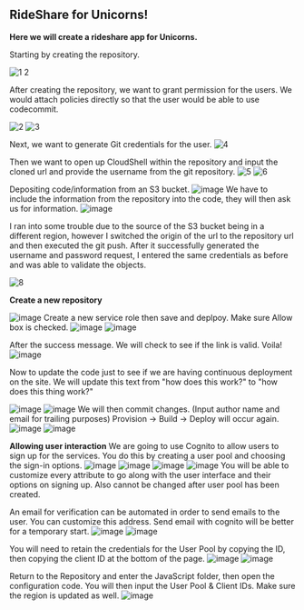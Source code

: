 ## RideShare for Unicorns!

**Here we will create a rideshare app for Unicorns.**

Starting by creating the repository.

![1 2](https://github.com/Nateil503/Nateil503.github.io/assets/114696114/c98f5468-d578-4505-8a25-744ab1a0dabb)

After creating the repository, we want to grant permission for the users. We would attach policies directly so that the user would be able to use codecommit. 

![2](https://github.com/Nateil503/Nateil503.github.io/assets/114696114/647b7b19-30d5-4037-bb9b-c2b8fca5439b)
![3](https://github.com/Nateil503/Nateil503.github.io/assets/114696114/02fe19ec-e1c2-46f6-965e-9685cc1cab03)

Next, we want to generate Git credentials for the user. 
![4](https://github.com/Nateil503/Nateil503.github.io/assets/114696114/5b881453-7db9-4ca7-b661-5fdadb38fda8)

Then we want to open up CloudShell within the repository and input the cloned url and provide the username from the git repository. 
![5](https://github.com/Nateil503/Nateil503.github.io/assets/114696114/fceb807b-96ab-449f-aecf-828bba4cdacf)
![6](https://github.com/Nateil503/Nateil503.github.io/assets/114696114/9f3afb50-7c22-4fcb-a987-9ef8707deb4c)

Depositing code/information from an S3 bucket. 
![image](https://github.com/Nateil503/Nateil503.github.io/assets/114696114/83084ca5-32ca-416d-9664-3f3f4cbde597)
We have to include the information from the repository into the code, they will then ask us for information.
![image](https://github.com/Nateil503/Nateil503.github.io/assets/114696114/2af7a7a3-a7bd-44ab-ae6d-0ec31fa883cb)

I ran into some trouble due to the source of the S3 bucket being in a different region, however I switched the origin of the url to the repository url and then executed the git push. After it successfully generated the username and password request, I entered the same credentials as before and was able to validate the objects. 


![8](https://github.com/Nateil503/Nateil503.github.io/assets/114696114/f4db4860-5f99-46de-a217-aa613192b947)

**Create a new repository** 

![image](https://github.com/Nateil503/Nateil503.github.io/assets/114696114/7d1ee3ee-d18e-4564-b0b0-dcdc0f9cef74)
Create a new service role then save and deplpoy. Make sure Allow box is checked.
![image](https://github.com/Nateil503/Nateil503.github.io/assets/114696114/479ae02c-2c11-4018-b8b8-52d65ea44d29)
![image](https://github.com/Nateil503/Nateil503.github.io/assets/114696114/b870e02f-0acc-44a6-84cb-07953b84290a)

After the success message. We will check to see if the link is valid. Voila!
![image](https://github.com/Nateil503/Nateil503.github.io/assets/114696114/1ceb6b28-b4a9-43bc-bafd-ac6a329a145d)

Now to update the code just to see if we are having continuous deployment on the site. We will update this text from "how does this work?" to "how does this thing work?"

![image](https://github.com/Nateil503/Nateil503.github.io/assets/114696114/60240beb-3a51-49da-a3e4-4e5a92e83a6d)
![image](https://github.com/Nateil503/Nateil503.github.io/assets/114696114/7d0992d2-be22-4360-98eb-b6b5d24b41a4)
We will then commit changes. (Input author name and email for trailing purposes) Provision -> Build -> Deploy will occur again. 
![image](https://github.com/Nateil503/Nateil503.github.io/assets/114696114/ed3e556c-ebc6-4974-9459-c34c697a290b)
![image](https://github.com/Nateil503/Nateil503.github.io/assets/114696114/c9c654b5-eee7-49b0-b794-8b09ba6b63ef)

**Allowing user interaction**
We are going to use Cognito to allow users to sign up for the services. You do this by creating a user pool and choosing the sign-in options. 
![image](https://github.com/Nateil503/Nateil503.github.io/assets/114696114/6c66f638-c810-4e1a-a5b3-05ff8bc86610)
![image](https://github.com/Nateil503/Nateil503.github.io/assets/114696114/d8f37c4d-9ac9-4c15-940a-8f776c87c1ef)
![image](https://github.com/Nateil503/Nateil503.github.io/assets/114696114/48f55636-f14f-4c5d-8bb5-84b2bac05e7b)
![image](https://github.com/Nateil503/Nateil503.github.io/assets/114696114/560f35b3-7bcb-4627-8b71-c4295cba8e6d)
You will be able to customize every attribute to go along with the user interface and their options on signing up. Also cannot be changed after user pool has been created.

An email for verification can be automated in order to send emails to the user. You can customize this address. Send email with cognito will be better for a temporary start.
![image](https://github.com/Nateil503/Nateil503.github.io/assets/114696114/d419a2ae-4bc8-4fbc-bbba-53a4c2dd575c)
![image](https://github.com/Nateil503/Nateil503.github.io/assets/114696114/aae81297-5810-4f3c-815b-9370e0611018)

You will need to retain the credentials for the User Pool by copying the ID, then copying the client ID at the bottom of the page.
![image](https://github.com/Nateil503/Nateil503.github.io/assets/114696114/4ca05b08-d472-4c64-b505-be0711d1657a)
![image](https://github.com/Nateil503/Nateil503.github.io/assets/114696114/ae14fdb6-7a60-471e-8f98-561e96611e27)

Return to the Repository and enter the JavaScript folder, then open the configuration code. You will then input the User Pool & Client IDs. Make sure the region is updated as well.
![image](https://github.com/Nateil503/Nateil503.github.io/assets/114696114/a2a10bc1-d9c9-46fa-8baf-155b290fe926)


